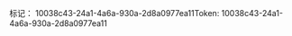 <span data-ttu-id="3f046-101">标记： 10038c43-24a1-4a6a-930a-2d8a0977ea11</span><span class="sxs-lookup"><span data-stu-id="3f046-101">Token: 10038c43-24a1-4a6a-930a-2d8a0977ea11</span></span>